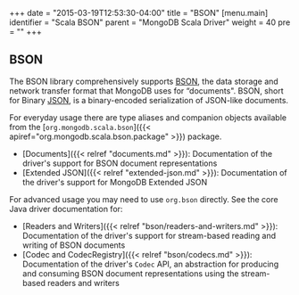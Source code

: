 +++
date = "2015-03-19T12:53:30-04:00"
title = "BSON"
[menu.main]
  identifier = "Scala BSON"
  parent = "MongoDB Scala Driver"
  weight = 40
  pre = "<i class='fa fa-th'></i>"
+++

## BSON

The BSON library comprehensively supports [BSON](http://www.bsonspec.org), the data storage and network transfer format that MongoDB uses for 
“documents". BSON, short for Binary [JSON](http://json.org/), is a binary-encoded serialization of JSON-like documents.

For everyday usage there are type aliases and companion objects available from the [`org.mongodb.scala.bson`]({{< apiref="org.mongodb.scala.bson.package" >}}) package.

- [Documents]({{< relref "documents.md" >}}): Documentation of the driver's support for BSON document representations
- [Extended JSON]({{< relref "extended-json.md" >}}): Documentation of the driver's support for MongoDB Extended JSON

For advanced usage you may need to use `org.bson` directly. See the core Java driver documentation for:

- [Readers and Writers]({{< relref "bson/readers-and-writers.md" >}}): Documentation of the driver's support for stream-based reading and writing
 of BSON documents
- [Codec and CodecRegistry]({{< relref "bson/codecs.md" >}}): Documentation of the driver's `Codec` API, an abstraction for producing and 
consuming  BSON document representations using the stream-based readers and writers

